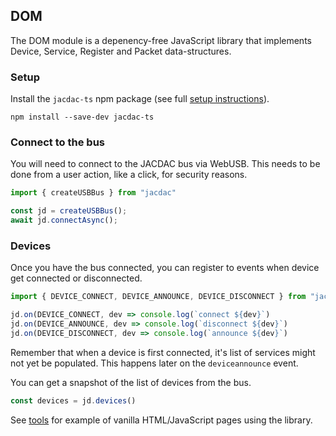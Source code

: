 ## DOM

The DOM module is a depenency-free JavaScript library that implements Device, Service, Register and Packet data-structures.

### Setup

Install the ``jacdac-ts`` npm package (see full [setup instructions](/clients/web/setup)).

```
npm install --save-dev jacdac-ts
```

### Connect to the bus

You will need to connect to the JACDAC bus via WebUSB. 
This needs to be done from a user action, like a click,
for security reasons.

```javascript
import { createUSBBus } from "jacdac"

const jd = createUSBBus();
await jd.connectAsync();
```

### Devices

Once you have the bus connected, you can register to events when device get connected or disconnected.

```javascript
import { DEVICE_CONNECT, DEVICE_ANNOUNCE, DEVICE_DISCONNECT } from "jacdac"

jd.on(DEVICE_CONNECT, dev => console.log(`connect ${dev}`)
jd.on(DEVICE_ANNOUNCE, dev => console.log(`disconnect ${dev}`)
jd.on(DEVICE_DISCONNECT, dev => console.log(`announce ${dev}`)
```

Remember that when a device is first connected, it's list of services might not yet be populated. 
This happens later on the ``deviceannounce`` event.

You can get a snapshot of the list of devices from the bus.

```javascript
const devices = jd.devices()
```

See [tools](/tools) for example of vanilla HTML/JavaScript pages using the library.
